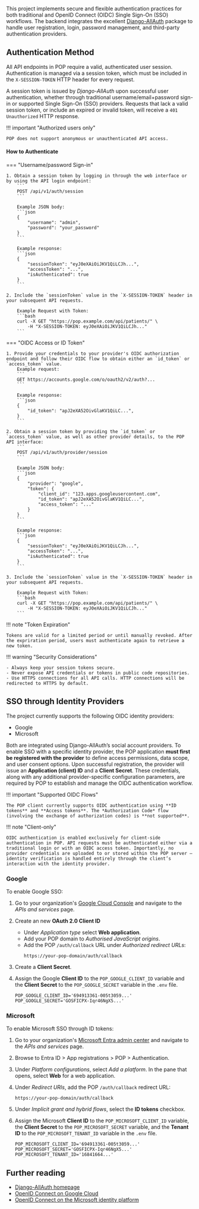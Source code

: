 This project implements secure and flexible authentication practices for both traditional and OpenID Connect (OIDC) Single Sign-On (SSO) workflows. The backend integrates the excellent [Django-AllAuth](https://django-allauth.readthedocs.io/en/latest/) package to handle user registration, login, password management, and third-party authentication providers.

## Authentication Method

All API endpoints in POP require a valid, authenticated user session. Authentication is managed via a session token, which must be included in the `X-SESSION-TOKEN` HTTP header for every request.

A session token is issued by *Django-AllAuth* upon successful user authentication, whether through traditional username/email+password sign-in or supported Single Sign-On (SSO) providers. Requests that lack a valid session token, or include an expired or invalid token, will receive a `401 Unauthorized` HTTP response.

!!! important "Authorized users only" 

    POP does not support anonymous or unauthenticated API access.

#### How to Authenticate

=== "Username/password Sign-in"

    1. Obtain a session token by logging in through the web interface or by using the API login endpoint:
        ```
        POST /api/v1/auth/session
        ```

        Example JSON body:
        ```json
        {
            "username": "admin",
            "password": "your_password"
        }
        ```

        Example response:
        ```json
        {
            "sessionToken": "eyJ0eXAiOiJKV1QiLCJh...",
            "accessToken": "...",
            "isAuthenticated": true
        }
        ```

    2. Include the `sessionToken` value in the `X-SESSION-TOKEN` header in your subsequent API requests.

        Example Request with Token:
        ```bash
        curl -X GET "https://pop.example.com/api/patients/" \
            -H "X-SESSION-TOKEN: eyJ0eXAiOiJKV1QiLCJh..."
        ```


=== "OIDC Access or ID Token"

    1. Provide your credentials to your provider's OIDC authorization endpoint and follow their OIDC flow to obtain either an `id_token` or `access_token` value.
        Example request:
        ```
        GET https://accounts.google.com/o/oauth2/v2/auth?...
        ```

        Example response:
        ```json
        {
            "id_token": "apJ2eXA52OivGlaKV1QiLC...",
        }
        ```

    2. Obtain a session token by providing the `id_token` or `access_token` value, as well as other provider details, to the POP API interface:
        ```
        POST /api/v1/auth/provider/session
        ```

        Example JSON body:
        ```json
        {
            "provider": "google",
            "token": {
                "client_id": "123.apps.googleusercontent.com",
                "id_token": "apJ2eXA52OivGlaKV1QiLC...",
                "access_token": "..."
            }
        }
        ```

        Example response:
        ```json
        {
            "sessionToken": "eyJ0eXAiOiJKV1QiLCJh...",
            "accessToken": "...",
            "isAuthenticated": true
        }
        ```

    3. Include the `sessionToken` value in the `X-SESSION-TOKEN` header in your subsequent API requests.

        Example Request with Token:
        ```bash
        curl -X GET "https://pop.example.com/api/patients/" \
            -H "X-SESSION-TOKEN: eyJ0eXAiOiJKV1QiLCJh..."
        ```




!!! note "Token Expiration"
    
    Tokens are valid for a limited period or until manually revoked. After the expriration period, users must authenticate again to retrieve a new token.

!!! warning "Security Considerations"

    - Always keep your session tokens secure.
    - Never expose API credentials or tokens in public code repositories.
    - Use HTTPS connections for all API calls. HTTP connections will be redirected to HTTPS by default.


## SSO through Identity Providers

The project currently supports the following OIDC identity providers:

- Google
- Microsoft

Both are integrated using Django-AllAuth’s social account providers. To enable SSO with a specific identity provider, the POP application **must first be registered with the provider** to define access permissions, data scope, and user consent options. Upon successful registration, the provider will issue an **Application (client) ID** and a **Client Secret**. These credentials, along with any additional provider-specific configuration parameters, are required by POP to establish and manage the OIDC authentication workflow.

!!! important "Supported OIDC Flows"

    The POP client currently supports OIDC authentication using **ID tokens** and **Access tokens**. The *Authorization Code* flow (involving the exchange of authorization codes) is **not supported**.

!!! note "Client-only"

    OIDC authentication is enabled exclusively for client-side authentication in POP. API requests must be authenticated either via a traditional login or with an OIDC access token. Importantly, no provider credentials are uploaded to or stored within the POP server — identity verification is handled entirely through the client’s interaction with the identity provider.



### Google

To enable Google SSO:

1. Go to your organization's [Google Cloud Console](https://console.cloud.google.com/) and navigate to the *APIs and services* page.  

2. Create an new **OAuth 2.0 Client ID**

    - Under *Application type* select **Web application**.
    - Add your POP domain to *Authorised JavaScript origins*.
    - Add the POP `/auth/callback` URL under *Authorized redirect URLs*:
        ```url
        https://your-pop-domain/auth/callback
        ```
3. Create a **Client Secret**.

4. Assign the Google **Client ID** to the `POP_GOOGLE_CLIENT_ID` variable and the **Client Secret** to the `POP_GOOGLE_SECRET` variable in the `.env` file. 
    ```.env
    POP_GOOGLE_CLIENT_ID='694913361-005t3059...'
    POP_GOOGLE_SECRET='GOSFICPX-Iqr46NgX5...'
    ```


### Microsoft

To enable Microsoft SSO through ID tokens:

1. Go to your organization's [Microsoft Entra admin center](https://entra.microsoft.com/) and navigate to the *APIs and services* page.  

2. Browse to Entra ID > App registrations > POP > Authentication.

3. Under *Platform configurations*, select *Add a platform*. In the pane that opens, select **Web** for a web application.

4. Under *Redirect URIs*, add the POP `/auth/callback` redirect URL:
    ```url
    https://your-pop-domain/auth/callback
    ```

5. Under *Implicit grant and hybrid flows*, select the **ID tokens** checkbox.

4. Assign the Microsoft **Client ID** to the `POP_MICROSOFT_CLIENT_ID` variable, the **Client Secret** to the `POP_MICROSOFT_SECRET` variable, and the **Tenant ID** to the `POP_MICROSOFT_TENANT_ID` variable in the `.env` file. 
    ```.env
    POP_MICROSOFT_CLIENT_ID='694913361-005t3059...'
    POP_MICROSOFT_SECRET='GOSFICPX-Iqr46NgX5...'
    POP_MICROSOFT_TENANT_ID='16841664...'
    ```

## Further reading

- [Django-AllAuth homepage](https://allauth.org/)
- [OpenID Connect on Google Cloud](https://developers.google.com/identity/openid-connect/openid-connect)
- [OpenID Connect on the Microsoft identity platform](https://learn.microsoft.com/en-us/entra/identity-platform/v2-protocols-oidc)